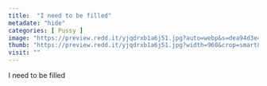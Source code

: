 ```yaml
---
title:  "I need to be filled"
metadate: "hide"
categories: [ Pussy ]
image: "https://preview.redd.it/yjqdrxb1a6j51.jpg?auto=webp&s=dea94d3e496cb27883e47b95d2649c1ff889ed98"
thumb: "https://preview.redd.it/yjqdrxb1a6j51.jpg?width=960&crop=smart&auto=webp&s=afd76df9fe840620a9394fa2d19f646daf2f3c74"
visit: ""
---
```

I need to be filled
